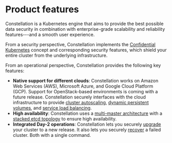 # Product features

Constellation is a Kubernetes engine that aims to provide the best possible data security in combination with enterprise-grade scalability and reliability features---and a smooth user experience.

From a security perspective, Constellation implements the [Confidential Kubernetes](confidential-kubernetes.md) concept and corresponding security features, which shield your entire cluster from the underlying infrastructure.

From an operational perspective, Constellation provides the following key features:

* **Native support for different clouds**: Constellation works on Amazon Web Services (AWS), Microsoft Azure, and Google Cloud Platform (GCP). Support for OpenStack-based environments is coming with a future release. Constellation securely interfaces with the cloud infrastructure to provide [cluster autoscaling](https://github.com/kubernetes/autoscaler/tree/master/cluster-autoscaler), [dynamic persistent volumes](https://kubernetes.io/docs/concepts/storage/dynamic-provisioning/), and [service load balancing](https://kubernetes.io/docs/concepts/services-networking/service/#loadbalancer).
* **High availability**: Constellation uses a [multi-master architecture](https://kubernetes.io/docs/setup/production-environment/tools/kubeadm/high-availability/) with a [stacked etcd topology](https://kubernetes.io/docs/setup/production-environment/tools/kubeadm/ha-topology/#stacked-etcd-topology) to ensure high availability.
* **Integrated Day-2 operations**: Constellation lets you securely [upgrade](../workflows/upgrade.md) your cluster to a new release. It also lets you securely [recover](../workflows/recovery.md) a failed cluster. Both with a single command.
